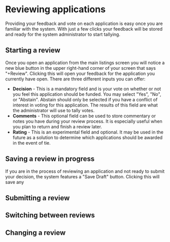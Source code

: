 # Reviewing applications

Providing your feedback and vote on each application is easy once you are familiar with the system. With just a few clicks your feedback will be stored and ready for the system administrator to start tallying.      

## Starting a review

Once you open an application from the main listings screen you will notice a new blue button in the upper right-hand corner of your screen that says "+Review". Clicking this will open your feedback for the application you currently have open. There are three different inputs you can offer:

* **Decision** - This is a mandatory field and is your vote on whether or not you feel this application should be funded. You may select "Yes", "No", or "Abstain". Abstain should only be selected if you have a conflict of interest in voting for this application. The results of this field are what the administrator will use to tally votes. 
* **Comments** - This optional field can be used to store commentary or notes you have during your review process. It is especially useful when you plan to return and finish a review later.
* **Rating** - This is an experimental field and optional. It may be used in the future as a solution to determine which applications should be awarded in the event of tie.   

## Saving a review in progress

If you are in the process of reviewing an application and not ready to submit your decision, the system features a "Save Draft" button. Clicking this will save any 

## Submitting a review

## Switching between reviews

## Changing a review

